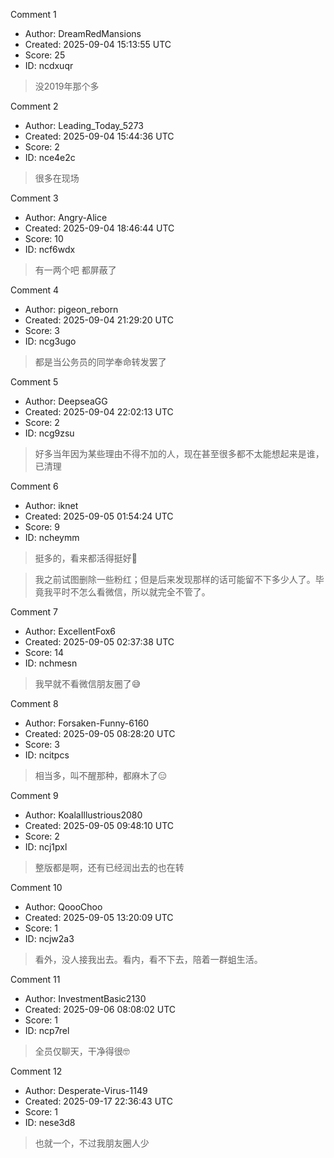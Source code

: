 Comment 1

- Author: DreamRedMansions
- Created: 2025-09-04 15:13:55 UTC
- Score: 25
- ID: ncdxuqr

> 没2019年那个多

Comment 2

- Author: Leading_Today_5273
- Created: 2025-09-04 15:44:36 UTC
- Score: 2
- ID: nce4e2c

> 很多在现场

Comment 3

- Author: Angry-Alice
- Created: 2025-09-04 18:46:44 UTC
- Score: 10
- ID: ncf6wdx

> 有一两个吧 都屏蔽了

Comment 4

- Author: pigeon_reborn
- Created: 2025-09-04 21:29:20 UTC
- Score: 3
- ID: ncg3ugo

> 都是当公务员的同学奉命转发罢了

Comment 5

- Author: DeepseaGG
- Created: 2025-09-04 22:02:13 UTC
- Score: 2
- ID: ncg9zsu

> 好多当年因为某些理由不得不加的人，现在甚至很多都不太能想起来是谁，已清理

Comment 6

- Author: iknet
- Created: 2025-09-05 01:54:24 UTC
- Score: 9
- ID: ncheymm

> 挺多的，看来都活得挺好🙂

> 我之前试图删除一些粉红；但是后来发现那样的话可能留不下多少人了。毕竟我平时不怎么看微信，所以就完全不管了。

Comment 7

- Author: ExcellentFox6
- Created: 2025-09-05 02:37:38 UTC
- Score: 14
- ID: nchmesn

> 我早就不看微信朋友圈了😅

Comment 8

- Author: Forsaken-Funny-6160
- Created: 2025-09-05 08:28:20 UTC
- Score: 3
- ID: ncitpcs

> 相当多，叫不醒那种，都麻木了😑

Comment 9

- Author: KoalaIllustrious2080
- Created: 2025-09-05 09:48:10 UTC
- Score: 2
- ID: ncj1pxl

> 整版都是啊，还有已经润出去的也在转

Comment 10

- Author: QoooChoo
- Created: 2025-09-05 13:20:09 UTC
- Score: 1
- ID: ncjw2a3

> 看外，没人接我出去。看内，看不下去，陪着一群蛆生活。

Comment 11

- Author: InvestmentBasic2130
- Created: 2025-09-06 08:08:02 UTC
- Score: 1
- ID: ncp7rel

> 全员仅聊天，干净得很🤓

Comment 12

- Author: Desperate-Virus-1149
- Created: 2025-09-17 22:36:43 UTC
- Score: 1
- ID: nese3d8

> 也就一个，不过我朋友圈人少
